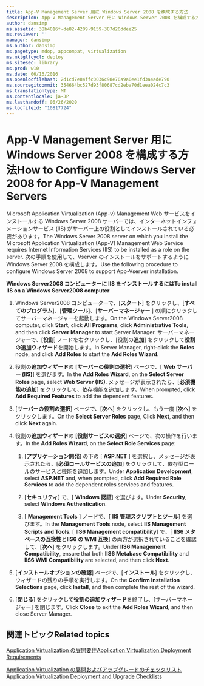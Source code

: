 ```yaml
---
title: App-V Management Server 用に Windows Server 2008 を構成する方法
description: App-V Management Server 用に Windows Server 2008 を構成する方法
author: dansimp
ms.assetid: 38b4016f-de82-4209-9159-387d20ddee25
ms.reviewer: ''
manager: dansimp
ms.author: dansimp
ms.pagetype: mdop, appcompat, virtualization
ms.mktglfcycl: deploy
ms.sitesec: library
ms.prod: w10
ms.date: 06/16/2016
ms.openlocfilehash: 2d1cd7e84ffc0036c98e70a9a0ee1fd3a4ade790
ms.sourcegitcommit: 354664bc527d93f80687cd2eba70d1eea024c7c3
ms.translationtype: MT
ms.contentlocale: ja-JP
ms.lasthandoff: 06/26/2020
ms.locfileid: "10817724"
---
```

# <span data-ttu-id="fa56e-103">App-V Management Server 用に Windows Server 2008 を構成する方法</span><span class="sxs-lookup"><span data-stu-id="fa56e-103">How to Configure Windows Server 2008 for App-V Management Servers</span></span>


<span data-ttu-id="fa56e-104">Microsoft Application Virtualization (App-v) Management Web サービスをインストールする Windows Server 2008 サーバーでは、インターネットインフォメーションサービス (IIS) がサーバー上の役割としてインストールされている必要があります。</span><span class="sxs-lookup"><span data-stu-id="fa56e-104">The Windows Server 2008 server on which you install the Microsoft Application Virtualization (App-V) Management Web Service requires Internet Information Services (IIS) to be installed as a role on the server.</span></span> <span data-ttu-id="fa56e-105">次の手順を使用して、Vserver のインストールをサポートするように Windows Server 2008 を構成します。</span><span class="sxs-lookup"><span data-stu-id="fa56e-105">Use the following procedure to configure Windows Server 2008 to support App-Vserver installation.</span></span>

**<span data-ttu-id="fa56e-106">Windows Server2008 コンピューターに IIS をインストールするには</span><span class="sxs-lookup"><span data-stu-id="fa56e-106">To install IIS on a Windows Server2008 computer</span></span>**

1.  <span data-ttu-id="fa56e-107">Windows Server2008 コンピューターで、[**スタート**] をクリックし、[**すべてのプログラム**]、[**管理ツール**]、[**サーバーマネージャー** ] の順にクリックしてサーバーマネージャーを起動します。</span><span class="sxs-lookup"><span data-stu-id="fa56e-107">On the Windows Server2008 computer, click **Start**, click **All Programs**, click **Administrative Tools**, and then click **Server Manager** to start Server Manager.</span></span> <span data-ttu-id="fa56e-108">サーバーマネージャーで、[**役割**] ノードを右クリックし、[役割の**追加**] をクリックして**役割の追加ウィザード**を開始します。</span><span class="sxs-lookup"><span data-stu-id="fa56e-108">In Server Manager, right-click the **Roles** node, and click **Add Roles** to start the **Add Roles Wizard**.</span></span>

2.  <span data-ttu-id="fa56e-109">役割の**追加ウィザード**の **[サーバーの役割の選択**] ページで、[ **Web サーバー (IIS)**] を選びます。</span><span class="sxs-lookup"><span data-stu-id="fa56e-109">In the **Add Roles Wizard**, on the **Select Server Roles** page, select **Web Server (IIS)**.</span></span> <span data-ttu-id="fa56e-110">メッセージが表示されたら、[**必須機能の追加**] をクリックして、依存機能を追加します。</span><span class="sxs-lookup"><span data-stu-id="fa56e-110">When prompted, click **Add Required Features** to add the dependent features.</span></span>

3.  <span data-ttu-id="fa56e-111">[**サーバーの役割の選択**] ページで、[**次へ**] をクリックし、もう一度 [**次へ**] をクリックします。</span><span class="sxs-lookup"><span data-stu-id="fa56e-111">On the **Select Server Roles** page, Click **Next**, and then click **Next** again.</span></span>

4.  <span data-ttu-id="fa56e-112">役割の**追加ウィザード**の **[役割サービスの選択**] ページで、次の操作を行います。</span><span class="sxs-lookup"><span data-stu-id="fa56e-112">In the **Add Roles Wizard**, on the **Select Role Services** page:</span></span>

    1.  <span data-ttu-id="fa56e-113">[**アプリケーション開発**] の下の [ **ASP.NET** ] を選択し、メッセージが表示されたら、[**必須ロールサービスの追加**] をクリックして、依存型ロールのサービスと機能を追加します。</span><span class="sxs-lookup"><span data-stu-id="fa56e-113">Under **Application Development**, select **ASP.NET** and, when prompted, click **Add Required Role Services** to add the dependent roles services and features.</span></span>

    2.  <span data-ttu-id="fa56e-114">[**セキュリティ**] で、[ **Windows 認証**] を選びます。</span><span class="sxs-lookup"><span data-stu-id="fa56e-114">Under **Security**, select **Windows Authentication**.</span></span>

    3.  <span data-ttu-id="fa56e-115">[ **Management Tools** ] ノードで、[ **IIS 管理スクリプトとツール**] を選びます。</span><span class="sxs-lookup"><span data-stu-id="fa56e-115">In the **Management Tools** node, select **IIS Management Scripts and Tools**.</span></span> <span data-ttu-id="fa56e-116">[ **IIS6 Management compatibility**] で、[ **IIS6 メタベースの互換性**と**IIS6 の WMI 互換**] の両方が選択されていることを確認して、[**次へ**] をクリックします。</span><span class="sxs-lookup"><span data-stu-id="fa56e-116">Under **IIS6 Management Compatibility**, ensure that both **IIS6 Metabase Compatibility** and **IIS6 WMI Compatibility** are selected, and then click **Next**.</span></span>

5.  <span data-ttu-id="fa56e-117">[**インストールオプションの確認**] ページで、[**インストール**] をクリックし、ウィザードの残りの手順を実行します。</span><span class="sxs-lookup"><span data-stu-id="fa56e-117">On the **Confirm Installation Selections** page, click **Install**, and then complete the rest of the wizard.</span></span>

6.  <span data-ttu-id="fa56e-118">[**閉じる**] をクリックして**役割の追加ウィザード**を終了し、[サーバーマネージャー] を閉じます。</span><span class="sxs-lookup"><span data-stu-id="fa56e-118">Click **Close** to exit the **Add Roles Wizard**, and then close Server Manager.</span></span>

## <span data-ttu-id="fa56e-119">関連トピック</span><span class="sxs-lookup"><span data-stu-id="fa56e-119">Related topics</span></span>


[<span data-ttu-id="fa56e-120">Application Virtualization の展開要件</span><span class="sxs-lookup"><span data-stu-id="fa56e-120">Application Virtualization Deployment Requirements</span></span>](application-virtualization-deployment-requirements.md)

[<span data-ttu-id="fa56e-121">Application Virtualization の展開およびアップグレードのチェックリスト</span><span class="sxs-lookup"><span data-stu-id="fa56e-121">Application Virtualization Deployment and Upgrade Checklists</span></span>](application-virtualization-deployment-and-upgrade-checklists.md)

 

 





